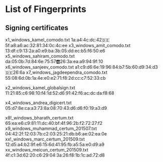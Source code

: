 List of Fingerprints
====================

Signing certificates
--------------------

x1_windows_kamel_comodo.txt            1a:a4:4c:dc:42:de:5f:a8:a6:ac:32:81:34:0c:4c:ee
x3_windows_amit_comodo.txt             13:df:c9:13:2a:a0:e9:ba:3b:05:dd:ec:b5:f6:50:e6
x5_windows_sahiram_comodo.txt          da:05:0b:7d:84:6e:75:57:ab:26:3a:ea:a9:94:9f:10
x6_windows_sanjeev_comodo.txt          a1:c9:d6:6e:19:96:84:b7:5b:60:d9:34:d3:de:26:6a
x7_windows_jagdeependra_comodo.txt     55:08:6d:0b:1a:4e:e0:e2:71:f8:2d:cc:c7:52:33:cb

x2_windows_kamel_globalsign.txt        11:21:85:c6:98:10:f4:1d:52:d6:91:42:f6:ac:dc:da:f8:68

x4_windows_andrea_digicert.txt         05:d7:8e:ca:a3:73:8a:08:70:43:d6:d6:f0:19:a3:d9

x8!_windows_bharath_certum.txt         65:ea:e6:c9:81:11:dc:40:bf:4f:96:2b:f2:72:27:f2
x9_windows_muhammad_certum_201507.txt  04:42:2f:12:03:7b:c2:03:25:21:db:b6:ae:02:ea:0e
xx!_windows_marc_certum_201509.txt     12:d5:a4:b2:9f:e6:15:6d:41:95:fb:a5:5a:e0:d9:a9
xx_windows_meicun_certum_201509.txt    4f:c1:3d:62:20:c6:29:04:3a:26:f8:1b:1c:ad:72:d8

